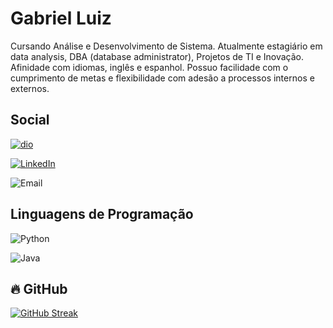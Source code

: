 # Gabriel Luiz

Cursando Análise e Desenvolvimento de Sistema. Atualmente estagiário em data analysis, DBA (database administrator), Projetos de TI e Inovação. Afinidade com idiomas, inglês e espanhol. Possuo facilidade com o cumprimento de metas e flexibilidade com adesão a processos internos e externos.

## Social

[![dio](https://img.shields.io/badge/Meu_perfil_na_DIO-000?style=for-the-badge&logo=dio&logoColor=0E76A8)](https://web.dio.me/users/gabrielluiz_n_ferraz/?tab=skills)

[![LinkedIn](https://img.shields.io/badge/LinkedIn-000?style=for-the-badge&logo=linkedin&logoColor=0E76A8)](https://www.linkedin.com/in/gabrielluizferraz/)

![Email](https://img.shields.io/badge/Email-000?style=for-the-badge&badgeColor=Red)


## Linguagens de Programação

![Python](https://img.shields.io/badge/Python-000?style=for-the-badge&logo=python)

![Java](https://img.shields.io/badge/Java-000?style=for-the-badge&logo=java)

## 🔥 GitHub

[![GitHub Streak](https://streak-stats.demolab.com?user=Gluizf&theme=dark&hide_border=true&card_width=497)](https://git.io/streak-stats)